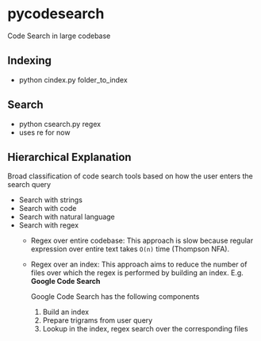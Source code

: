 # pycodesearch
Code Search in large codebase
## Indexing
* python cindex.py folder_to_index
## Search
* python csearch.py regex
* uses re for now

## Hierarchical Explanation

Broad classification of code search tools based on how the user enters the search query
* Search with strings
* Search with code
* Search with natural language
* Search with regex
  * Regex over entire codebase: This approach is slow because regular expression over entire text takes `O(n)` time (Thompson NFA).
  * Regex over an index: This approach aims to reduce the number of files over which the regex is performed by building an index. E.g. **Google Code Search**
  
    Google Code Search has the following components
    1. Build an index
    2. Prepare trigrams from user query
    3. Lookup in the index, regex search over the corresponding files
  